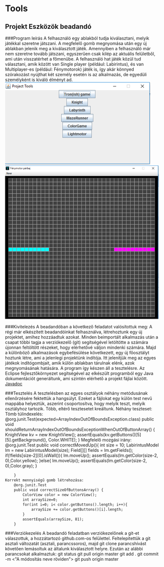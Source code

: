 # Tools
## Projekt Eszközök beadandó

###Program leírás
A felhasználó egy ablakból tudja kiválasztani, melyik játékkal szeretne játszani. A megfelelő gomb megnyomása után egy új ablakban jelenik meg a kiválasztott játék. Amennyiben a felhasználó már nem szeretne tovább játszani, egyszerűen csak kilép az aktuális felületből, ami után visszatérhet a főmenübe. A felhasználó hat játék közül tud választani, amik között van Single player (például: Labirintus), és van Multiplayer-es (például: Fénymotorok) játék is, így akár könnyed szórakozást nyújthat két személy esetén is az alkalmazás, de egyedüli személyként is kiváló élményt ad.
![Főmenü](img/mainMenu.png?raw=true "Főmenü")
![Fénymotor játék](img/gameMotors.png?raw=true "Fénymotorok")

###Kivitelezés
A beadandóban a következő feladatot valósítottuk meg: A régi már elkészített beadandóinkat felhasználva, létrehoztunk egy új projektet, amihez hozzáadtuk azokat. Minden beimportált alkalmazás után a csapat többi tagja a verziókezelő (git) segítségével letöltötte a számára újonnan feltöltött részeket, hogy elérhetővé váljon mindenki számára. Majd a különböző alkalmazások egybefésülése következett, egy új főosztályt hoztunk létre, ami a jelenlegi projektünk indítója. Itt jelenítjük meg az egyes játékok indítógombjait, amik külön ablakban tárulnak elénk, azok megnyomásának hatására. A program így készen áll a tesztelésre. 
Az Eclipse fejlesztőkörnyezet segítségével az elkészült programból egy Java dokumentációt generáltunk, ami szintén elérhető a projekt fájlai között.
[Javadoc](doc/index.html)

###Tesztelés
A tesztelésben az egyes osztályok néhány metódusának ellenőrzésére fektettük a hangsúlyt. Ezeket a fájlokat egy külön test nevű mappába helyeztük, aszerint csoportosítva, hogy melyik teszt, melyik osztályhoz tartozik. Több, eltérő tesztesetet kreáltunk. Néhány teszteset:
	Tömb túlindexelés:
		@org.junit.Test(expected=ArrayIndexOutOfBoundsException.class)
		public void shouldReturnArrayIndexOutOfBoundsExceptionWhenOutOfButtonArray() {
			KnightView kv = new KnightView();
			assertEquals(kv.getButtons()[5][5].getBackground(), Color.WHITE);
		}
	Megfelelő mozgási irány:
		@org.junit.Test
		public void correctMovedUp(){
			int size = 10;
			LabirintusModel lm = new LabirintusModel(size);
			Field[][] fields = lm.getFields();
			if(!fields[size-2][0].isWall()){
				lm.moveUp();
				assertEquals(lm.getColor(size-2, 0),Color.yellow);
			}else{
				lm.moveUp();
				assertEquals(lm.getColor(size-2, 0),Color.gray);
			}
			
		}
	Korrekt mennyiségű gomb létrehozása:
		@org.junit.Test
		public void correctSizeOfButtonsArray() {
			ColorView color = new ColorView();
			int arraySize=0;
			for(int i=0; i< color.getButtons().length; i++){
				arraySize += color.getButtons()[i].length;
			}
			assertEquals(arraySize, 81);
		}


###Verziókezelés
A beadandó feladatban verziókezelőnek a git-et válaszottuk, a hozzátartozó github.com-os felülettel. Feltelepítettük a git asztali változatát (asztali, parancssoros), majd git clone parancshívást követően lemásoltuk az általunk kiválasztott helyre. Ezután az alábbi parancsokat alkalmaztuk:
	git status
	git pull origin master
	git add .
	git commit -m <"A módosítás neve röviden">
	git push origin master
